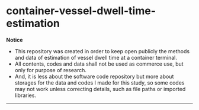 # container-vessel-dwell-time-estimation
**Notice**
- This repository was created in order to keep open publicly the methods and data of estimation of vessel dwell time at a container terminal.
- All contents, codes and data shall not be used as commerce use, but only for purpose of research.
- And, it is less about the software code repository but more about storages for the data and codes I made for this study, so some codes may not work unless correcting details, such as file paths or imported libraries.
---
